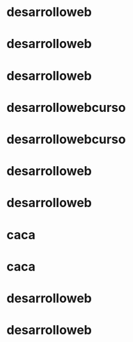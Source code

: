 # desarrolloweb
# desarrolloweb
# desarrolloweb
# desarrollowebcurso
# desarrollowebcurso
# desarrolloweb
# desarrolloweb
# caca
# caca
# desarrolloweb
# desarrolloweb
